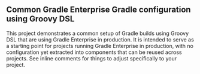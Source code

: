 ## Common Gradle Enterprise Gradle configuration using Groovy DSL

This project demonstrates a common setup of Gradle builds using Groovy DSL that are using Gradle Enterprise in production. It is intended to serve as a starting point for projects running Gradle Enterprise in production, with no configuration yet extracted into components that can be reused across projects. See inline comments for things to adjust specifically to your project.
